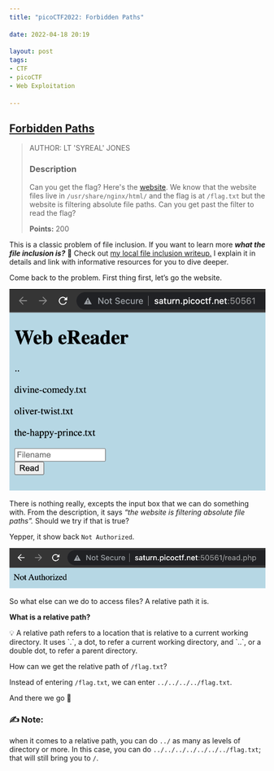 ```yaml
---
title: "picoCTF2022: Forbidden Paths"

date: 2022-04-18 20:19

layout: post
tags: 
- CTF
- picoCTF
- Web Exploitation

---
```


## [Forbidden Paths](https://play.picoctf.org/practice/challenge/270?category=1&originalEvent=70&page=1)

> AUTHOR: LT 'SYREAL' JONES
> 
> 
> ### Description
> 
> Can you get the flag? Here's the [website](http://saturn.picoctf.net:50561/).
> We know that the website files live in `/usr/share/nginx/html/` and the flag is at `/flag.txt` but the website is filtering absolute file paths. Can you get past the filter to read the flag?
> 
> **Points:** 200
> 

This is a classic problem of file inclusion. If you want to learn more ***what the file inclusion is?*** 🤔 Check out [my local file inclusion writeup.](/THM-File-Inclusion) I explain it in details and link with informative resources for you to dive deeper.

Come back to the problem. First thing first, let’s go the website.

![Untitled](/assets/posts/2022-03-29-picoCTF2022%20~%20whoop%2C%20my%20first%20CTF/2022-04-18-picoCTF2022-Forbidden-Paths/Untitled.png)

There is nothing really, excepts the input box that we can do something with. From the description, it says *“the website is filtering absolute file paths”.* Should we try if that is true?

Yepper, it show back `Not Authorized`.

![Untitled](/assets/posts/2022-03-29-picoCTF2022%20~%20whoop%2C%20my%20first%20CTF/2022-04-18-picoCTF2022-Forbidden-Paths/Untitled%201.png)

So what else can we do to access files? A relative path it is.

**What is a relative path?**

<aside>
💡 A relative path refers to a location that is relative to a current working directory. It uses `.`, a dot, to refer a current working directory, and `..`, or a double dot, to refer a parent directory.

</aside>

How can we get the relative path of `/flag.txt`?

Instead of entering `/flag.txt`, we can enter `../../../../flag.txt`.

And there we go 🚩

### ✍️ Note:

when it comes to a relative path, you can do `../` as many as levels of directory or more. In this case, you can do `../../../../../../../flag.txt`; that will still bring you to `/`.